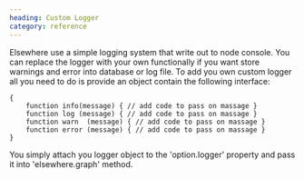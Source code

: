 ```yaml
--- 
heading: Custom Logger
category: reference
---
```


Elsewhere use a simple logging system that write out to node console. You can replace the logger with your own functionally if you want store warnings and error into database or log file. To add you own custom logger all you need to do is provide an object contain the following interface:


	{
	    function info(message) { // add code to pass on massage }
	    function log (message) { // add code to pass on massage }
	    function warn  (message) { // add code to pass on massage }
	    function error (message) { // add code to pass on massage }
	}


You simply attach you logger object to the 'option.logger' property and pass it into 'elsewhere.graph' method.